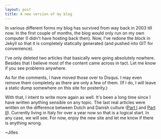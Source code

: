 ```yaml
---
layout: post
title: A new version of my blog
---
```


In various different forms my blog has survived from way back in
2003 till now. In the first couple of months, the blog would only
run on my own computer (I didn't have hosting back then). Now, I've
redone the block in Jekyll so that it is completely statically
generated (and pushed into GIT for convenience). 

I've only deleted two articles that basically were going absolutely nowhere.
Besides that I believe most of the content came across in tact. Let me know
if you see problems anywhere.

As for the comments, I have moved those over to Disqus. I may even remove them
completely as there are only a few of them. (If I do, I will leave a static
dump somewhere on this site for posterity.)

With that, I intent to write more again as well. It's been a long time since I
have written anything sensible on any topic. The last real articles were
written on the difference between Dutch and Danish culture ([Part
I]({{site.baseurl}}/perma/2008/12/20/denmark-compared-to-the-netherlands/) and
[Part
II]({{site.baseurl}}/perma/2009/04/11/denmark-versus-netherlands-part-ii/)).
Currently living in Italy for over a year now so that is a logical start. In
any case, we will see. For now, enjoy the new site and let me know if there is
anything wrong.

~Jilles
